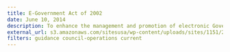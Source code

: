 ```yaml
---
title: E-Government Act of 2002
date: June 10, 2014
description: To enhance the management and promotion of electronic Government services and processes by establishing a Federal Chief Information Officer within the Office of Management and Budget, and by establishing a broad framework of measures that require using Internet-based information technology to enhance citizen access to Government information and services, and for other purposes.
external_url: s3.amazonaws.com/sitesusa/wp-content/uploads/sites/1151/2016/10/E-Government-Act-of-2002.pdf
filters: guidance council-operations current
---
```

